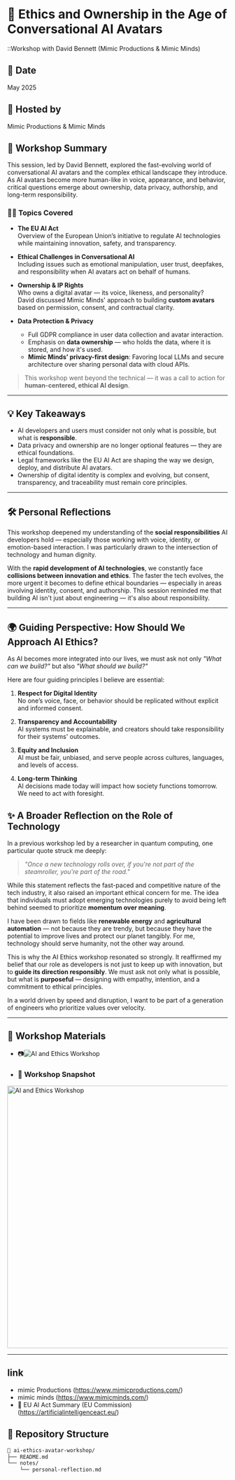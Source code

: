 
# 🧠 Ethics and Ownership in the Age of Conversational AI Avatars  
 ::Workshop with David Bennett (Mimic Productions & Mimic Minds)

## 📅 Date  
May 2025

## 🏫 Hosted by  
Mimic Productions & Mimic Minds

## 📍 Workshop Summary

This session, led by David Bennett, explored the fast-evolving world of conversational AI avatars and the complex ethical landscape they introduce. As AI avatars become more human-like in voice, appearance, and behavior, critical questions emerge about ownership, data privacy, authorship, and long-term responsibility.

### 🧑‍⚖️ Topics Covered

- **The EU AI Act**  
  Overview of the European Union’s initiative to regulate AI technologies while maintaining innovation, safety, and transparency.

- **Ethical Challenges in Conversational AI**  
  Including issues such as emotional manipulation, user trust, deepfakes, and responsibility when AI avatars act on behalf of humans.

- **Ownership & IP Rights**  
  Who owns a digital avatar — its voice, likeness, and personality?  
  David discussed Mimic Minds' approach to building **custom avatars** based on permission, consent, and contractual clarity.

- **Data Protection & Privacy**  
  - Full GDPR compliance in user data collection and avatar interaction.
  - Emphasis on **data ownership** — who holds the data, where it is stored, and how it's used.
  - **Mimic Minds’ privacy-first design**: Favoring local LLMs and secure architecture over sharing personal data with cloud APIs.

> This workshop went beyond the technical — it was a call to action for **human-centered, ethical AI design**.

---

## 💡 Key Takeaways

- AI developers and users must consider not only what is possible, but what is **responsible**.
- Data privacy and ownership are no longer optional features — they are ethical foundations.
- Legal frameworks like the EU AI Act are shaping the way we design, deploy, and distribute AI avatars.
- Ownership of digital identity is complex and evolving, but consent, transparency, and traceability must remain core principles.

---

## 🛠 Personal Reflections

This workshop deepened my understanding of the **social responsibilities** AI developers hold — especially those working with voice, identity, or emotion-based interaction. I was particularly drawn to the intersection of technology and human dignity.

With the **rapid development of AI technologies**, we constantly face **collisions between innovation and ethics**. The faster the tech evolves, the more urgent it becomes to define ethical boundaries — especially in areas involving identity, consent, and authorship. This session reminded me that building AI isn't just about engineering — it's also about responsibility.

---

## 🌍 Guiding Perspective: How Should We Approach AI Ethics?

As AI becomes more integrated into our lives, we must ask not only *"What can we build?"* but also *"What should we build?"*

Here are four guiding principles I believe are essential:

1. **Respect for Digital Identity**  
   No one’s voice, face, or behavior should be replicated without explicit and informed consent.

2. **Transparency and Accountability**  
   AI systems must be explainable, and creators should take responsibility for their systems' outcomes.

3. **Equity and Inclusion**  
   AI must be fair, unbiased, and serve people across cultures, languages, and levels of access.

4. **Long-term Thinking**  
   AI decisions made today will impact how society functions tomorrow. We need to act with foresight.

## ✨ A Broader Reflection on the Role of Technology

In a previous workshop led by a researcher in quantum computing, one particular quote struck me deeply:  
> *"Once a new technology rolls over, if you're not part of the steamroller, you're part of the road."*

While this statement reflects the fast-paced and competitive nature of the tech industry, it also raised an important ethical concern for me. The idea that individuals must adopt emerging technologies purely to avoid being left behind seemed to prioritize **momentum over meaning**.

I have been drawn to fields like **renewable energy** and **agricultural automation** — not because they are trendy, but because they have the potential to improve lives and protect our planet tangibly. For me, technology should serve humanity, not the other way around.

This is why the AI Ethics workshop resonated so strongly. It reaffirmed my belief that our role as developers is not just to keep up with innovation, but to **guide its direction responsibly**. We must ask not only what is possible, but what is **purposeful** — designing with empathy, intention, and a commitment to ethical principles.

In a world driven by speed and disruption, I want to be part of a generation of engineers who prioritize values over velocity.


---

## 📸 Workshop Materials 

- 📷![AI and Ethics Workshop](duales_studium/workshop-aiandethics.jpg)
- <h3>📸 Workshop Snapshot</h3>
<img src="duales_studium/workshop-aiandethics.jpg" alt="AI and Ethics Workshop" width="600"/>
 

---

## link
- mimic Productions (https://www.mimicproductions.com/)
- mimic minds (https://www.mimicminds.com/)
- 📘 EU AI Act Summary (EU Commission) (https://artificialintelligenceact.eu/)

## 📁 Repository Structure

```bash
📁 ai-ethics-avatar-workshop/
├── README.md
└── notes/
    └── personal-reflection.md
